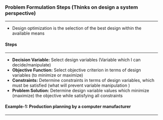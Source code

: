 ### Problem Formulation Steps (Thinks on design a system perspective)
---

+ Design optimization is the selection of the best design within the available means

#### Steps
*****

+ **Decision Variable:** Select design variables (Variable which I can decide/manipulate)
+ **Objective Function:** Select objective criterion in terms of design variables (to minimize or maximize)
+ **Constraints:** Determine constraints in terms of design variables, which must be satisfied (what will prevent variable manipulation )
+ **Problem Solution:** Determine design variable values which minimize (maximize) the objective while satisfying all constraints


#### Example-1: Production planning by a computer manufacturer
*****



